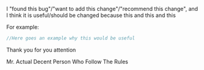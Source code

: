 I "found this bug"/"want to add this change"/"recommend this change", and I think it is useful/should be changed because this and this and this

For example:  
```csharp
//Here goes an example why this would be useful
```

Thank you for you attention  

Mr. Actual Decent Person Who Follow The Rules
